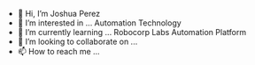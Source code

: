 - 👋 Hi, I’m Joshua Perez
- 👀 I’m interested in ... Automation Technology
- 🌱 I’m currently learning ... Robocorp Labs Automation Platform
- 💞️ I’m looking to collaborate on ...
- 📫 How to reach me ...

<!---
54jperez/54jperez is a ✨ special ✨ repository because its `README.md` (this file) appears on your GitHub profile.
You can click the Preview link to take a look at your changes.
--->
